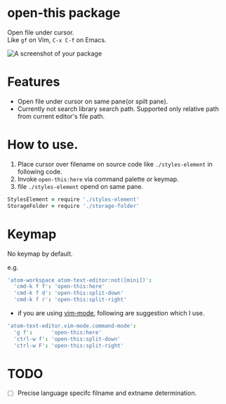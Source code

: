 # open-this package

Open file under cursor.  
Like `gf` on Vim, `C-x C-f` on Emacs.

![A screenshot of your package](https://f.cloud.github.com/assets/69169/2290250/c35d867a-a017-11e3-86be-cd7c5bf3ff9b.gif)

# Features

* Open file under cursor on same pane(or spilt pane).
* Currently not search library search path. Supported only relative path from current editor's file path.

# How to use.

1. Place cursor over filename on source code like `./styles-element` in following code.
2. Invoke `open-this:here` via command palette or keymap.
3. file `./styles-element` opend on same pane.

```coffeescript
StylesElement = require './styles-element'
StorageFolder = require './storage-folder'
```

# Keymap

No keymap by default.

e.g.

```coffeescript
'atom-workspace atom-text-editor:not([mini])':
  'cmd-k f f': 'open-this:here'
  'cmd-k f d': 'open-this:split-down'
  'cmd-k f r': 'open-this:split-right'
```

* if you are using  [vim-mode](https://atom.io/packages/vim-mode), following are suggestion which I use.

```coffeescript
'atom-text-editor.vim-mode.command-mode':
  'g f':      'open-this:here'
  'ctrl-w f': 'open-this:split-down'
  'ctrl-w F': 'open-this:split-right'
```

# TODO
- [ ] Precise language specifc filname and extname determination.
